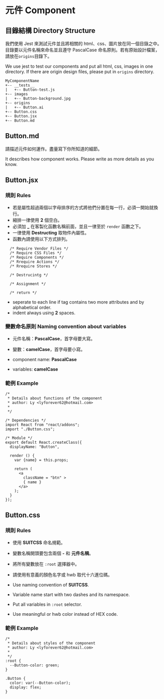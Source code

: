 # 元件 Component

## 目錄結構 Directory Structure
我們使用 Jest 來測試元件並且將相關的 html、css、圖片放在同一個目錄之中。目錄要以元件名稱來命名並且遵守 PascalCase 命名原則。若有原始設計檔案，請放在`origins`目錄下。

We use jest to test our components and put all html, css, images in one directory. If there are origin design files, please put in `origins` directory.

```
MyComponentName
+-- __tests__
|   +-- Button-test.js
+-- images
|   +-- Button-background.jpg
+-- origins
|   +-- Button.ai
+-- Button.css
+-- Button.jsx
+-- Button.md
```

##  Button.md
請描述元件如何運作。盡量寫下你所知道的細節。

It describes how component works. Please write as more details as you know.

##  Button.jsx
### 規則 Rules
  * 若是屬性超過兩個以字母排序的方式將他們分置在每一行，必須一開始就換行。
  * 縮排一律使用 **2** 個空白。
  * 必須加 **_** 在客製化函數名稱前面，並且一律至於 `render` 函數之下。
  * 一律使用 **Destructing** 取物件內屬性。
  * 函數內請使用以下方式排列。

  ```
    /* Require Vendor Files */
    /* Require CSS Files */
    /* Require Components */
    /* Rrequire Actions */
    /* Rrequire Stores */

    /* Destrucintg */

    /* Assignment */

    /* return */
  ```


  * seperate to each line if tag contains two more attributes and by alphabetical order.
  * indent always using **2** spaces.

### 變數命名原則 Naming convention about variables
  * 元件名稱：**PascalCase**，首字母要大寫。
  * 變數：**camelCase**，首字母要小寫。


  * component name: **PascalCase**
  * variables: **camelCase**

### 範例 Example
```
/*
 * Details about functions of the component
 * author: Ly <lyforever62@hotmail.com>
 *
 */

/* Dependencies */
import React from "react/addons";
import "./Button.css";

/* Module */
export default React.createClass({
  displayName: "Button",

  render () {
    var {name} = this.props;

    return (
      <a
        className = "btn" >
        { name }
      </a>
    );
  }
});
```

## Button.css
### 規則 Rules
  * 使用 **SUITCSS** 命名規範。
  * 變數名稱開頭要包含兩個 **-** 和 **元件名稱**。
  * 將所有變數放在 `:root` 選擇器中。
  * 請使用有意義的顏色名字或 hwb 取代十六進位碼。


  * Use naming convention of **SUITCSS**.
  * Variable name start with two dashes and its namespace.
  * Put all variables in `:root` selector.
  * Use meaningful or hwb color instead of HEX code.


### 範例 Example
```
/*
 * Details about styles of the component
 * author: Ly <lyforever62@hotmail.com>
 *
 */
:root {
  --Button-color: green;
}

.Button {
  color: var(--Button-color);
  display: flex;
}
```
